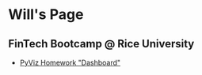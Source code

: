 # Will's Page

## FinTech Bootcamp @ Rice University

- [PyViz Homework "Dashboard"](https://willwillis.github.io/python-pyviz-homework/)
